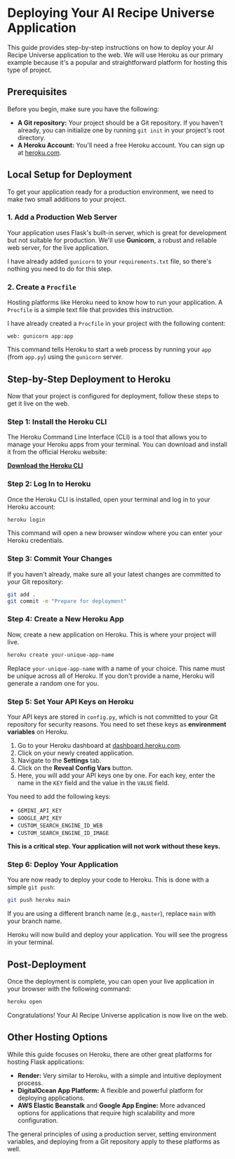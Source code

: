 # Deploying Your AI Recipe Universe Application

This guide provides step-by-step instructions on how to deploy your AI Recipe Universe application to the web. We will use Heroku as our primary example because it's a popular and straightforward platform for hosting this type of project.

## Prerequisites

Before you begin, make sure you have the following:

*   **A Git repository:** Your project should be a Git repository. If you haven't already, you can initialize one by running `git init` in your project's root directory.
*   **A Heroku Account:** You'll need a free Heroku account. You can sign up at [heroku.com](https://heroku.com).

## Local Setup for Deployment

To get your application ready for a production environment, we need to make two small additions to your project.

### 1. Add a Production Web Server

Your application uses Flask's built-in server, which is great for development but not suitable for production. We'll use **Gunicorn**, a robust and reliable web server, for the live application.

I have already added `gunicorn` to your `requirements.txt` file, so there's nothing you need to do for this step.

### 2. Create a `Procfile`

Hosting platforms like Heroku need to know how to run your application. A `Procfile` is a simple text file that provides this instruction.

I have already created a `Procfile` in your project with the following content:

```
web: gunicorn app:app
```

This command tells Heroku to start a web process by running your `app` (from `app.py`) using the `gunicorn` server.

## Step-by-Step Deployment to Heroku

Now that your project is configured for deployment, follow these steps to get it live on the web.

### Step 1: Install the Heroku CLI

The Heroku Command Line Interface (CLI) is a tool that allows you to manage your Heroku apps from your terminal. You can download and install it from the official Heroku website:

[**Download the Heroku CLI**](https://devcenter.heroku.com/articles/heroku-cli)

### Step 2: Log In to Heroku

Once the Heroku CLI is installed, open your terminal and log in to your Heroku account:

```bash
heroku login
```

This command will open a new browser window where you can enter your Heroku credentials.

### Step 3: Commit Your Changes

If you haven't already, make sure all your latest changes are committed to your Git repository:

```bash
git add .
git commit -m "Prepare for deployment"
```

### Step 4: Create a New Heroku App

Now, create a new application on Heroku. This is where your project will live.

```bash
heroku create your-unique-app-name
```

Replace `your-unique-app-name` with a name of your choice. This name must be unique across all of Heroku. If you don't provide a name, Heroku will generate a random one for you.

### Step 5: Set Your API Keys on Heroku

Your API keys are stored in `config.py`, which is not committed to your Git repository for security reasons. You need to set these keys as **environment variables** on Heroku.

1.  Go to your Heroku dashboard at [dashboard.heroku.com](https://dashboard.heroku.com).
2.  Click on your newly created application.
3.  Navigate to the **Settings** tab.
4.  Click on the **Reveal Config Vars** button.
5.  Here, you will add your API keys one by one. For each key, enter the name in the `KEY` field and the value in the `VALUE` field.

You need to add the following keys:

*   `GEMINI_API_KEY`
*   `GOOGLE_API_KEY`
*   `CUSTOM_SEARCH_ENGINE_ID_WEB`
*   `CUSTOM_SEARCH_ENGINE_ID_IMAGE`

**This is a critical step. Your application will not work without these keys.**

### Step 6: Deploy Your Application

You are now ready to deploy your code to Heroku. This is done with a simple `git push`:

```bash
git push heroku main
```

If you are using a different branch name (e.g., `master`), replace `main` with your branch name.

Heroku will now build and deploy your application. You will see the progress in your terminal.

## Post-Deployment

Once the deployment is complete, you can open your live application in your browser with the following command:

```bash
heroku open
```

Congratulations! Your AI Recipe Universe application is now live on the web.

## Other Hosting Options

While this guide focuses on Heroku, there are other great platforms for hosting Flask applications:

*   **Render:** Very similar to Heroku, with a simple and intuitive deployment process.
*   **DigitalOcean App Platform:** A flexible and powerful platform for deploying applications.
*   **AWS Elastic Beanstalk** and **Google App Engine:** More advanced options for applications that require high scalability and more configuration.

The general principles of using a production server, setting environment variables, and deploying from a Git repository apply to these platforms as well.
